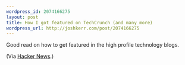 ```yaml
--- 
wordpress_id: 2074166275
layout: post
title: How I got featured on TechCrunch (and many more)
wordpress_url: http://joshkerr.com/post/2074166275
---
```

<p>Good read on how to get featured in the high profile technology blogs.</p>

<p>(Via <a href="http://news.ycombinator.com/">Hacker News</a>.)</p>
